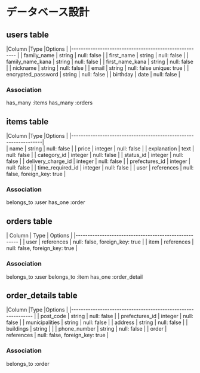 # データベース設計

## users table

|Column              |Type     |Options                   |
|-------------------------------------------------------  |
| family_name        | string  | null: false              |
| first_name         | string  | null: false              |
| family_name_kana   | string  | null: false              |
| first_name_kana    | string  | null: false              |
| nickname           | string  | null: false              |
| email              | string  | null: false unique: true |
| encrypted_password | string  | null: false              |
| birthday           | date    | null: false              |

### Association
has_many :items
has_many :orders

## items table

|Column              |Type        |Options                         |
|------------------------------------------------------------------|  
| name               | string     | null: false                    |
| price              | integer    | null: false                    |
| explanation        | text       | null: false                    |
| category_id        | integer    | null: false                    |
| status_id          | integer    | null: false                    |
| delivery_charge_id | integer    | null: false                    |
| prefectures_id     | integer    | null: false                    |
| time_required_id   | integer    | null: false                    |
| user               | references | null: false, foreign_key: true |

### Association
belongs_to :user
has_one :order


## orders table
| Column  | Type       | Options                        |
|------------------------------------------------------ |
| user    | references | null: false, foreign_key: true |
| item    | references | null: false, foreign_key: true |

### Association
belongs_to :user
belongs_to :item
has_one :order_detail

## order_details table
|Column          |Type        |Options                          |
|-------------------------------------------------------------- |
| post_code      | string      | null: false                    |
| prefectures_id | integer     | null: false                    |
| municipalities | string      | null: false                    |
| address        | string      | null: false                    |
| buildings      | string      |                                |
| phone_number   | string      | null: false                    |
| order          | references  | null: false, foreign_key: true |

### Association
belongs_to :order